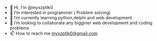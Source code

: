 - 👋 Hi, I’m @myxzptlk0
- 👀 I’m interested in programmer ( Problem solving)
- 🌱 I’m currently learning python,delphi and web development
- 💞️ I’m looking to collaborate any bigginer web development and coding problems
- 📫 How to reach me myxzptlk0@gmail.com

<!---
myxzptlk0/myxzptlk0 is a ✨ special ✨ repository because its `README.md` (this file) appears on your GitHub profile.
You can click the Preview link to take a look at your changes.
--->
